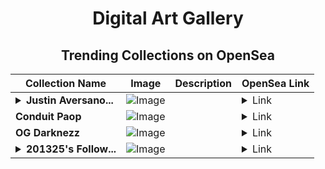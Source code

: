 <div align="center">

# Digital Art Gallery

## Trending Collections on OpenSea

| Collection Name                       | Image                                                                                     | Description                       | OpenSea Link                                                                                          |
|---------------------------------------|-------------------------------------------------------------------------------------------|-----------------------------------|--------------------------------------------------------------------------------------------------------|
| **<details><summary>Justin Aversano...</summary>Justin Aversano - Smoke and Mirrors - Omega Arcana</details>** | ![Image](https://i.seadn.io/s/raw/files/aefcc6ffb4b12e6b3532bf1818b24f4b.png?w=500&auto=format?w=200&auto=format) |  | <details><summary>Link</summary>[Justin Aversano - Smoke and Mirrors - Omega Arcana](https://opensea.io/collection/justin-aversano-smoke-and-mirrors-omega-arcana)</details> |
| **Conduit Paop** | ![Image](https://i.seadn.io/s/raw/files/6488f4369fdc4505c955bcceae5d48fa.gif?w=500&auto=format?w=200&auto=format) |  | <details><summary>Link</summary>[Conduit Paop](https://opensea.io/collection/conduit-paop)</details> |
| **OG Darknezz** | ![Image](https://i.seadn.io/s/raw/files/3a8ffb86903381dc4fff6e2d64177212.png?w=500&auto=format?w=200&auto=format) |  | <details><summary>Link</summary>[OG Darknezz](https://opensea.io/collection/og-darknezz-1)</details> |
| **<details><summary>201325's Follow...</summary>201325's Follower</details>** | ![Image](https://i.seadn.io/s/raw/files/19f9f090920392cc3650cbdf4361755b.png?w=500&auto=format?w=200&auto=format) |  | <details><summary>Link</summary>[201325's Follower](https://opensea.io/collection/201325-s-follower)</details> |

</div>